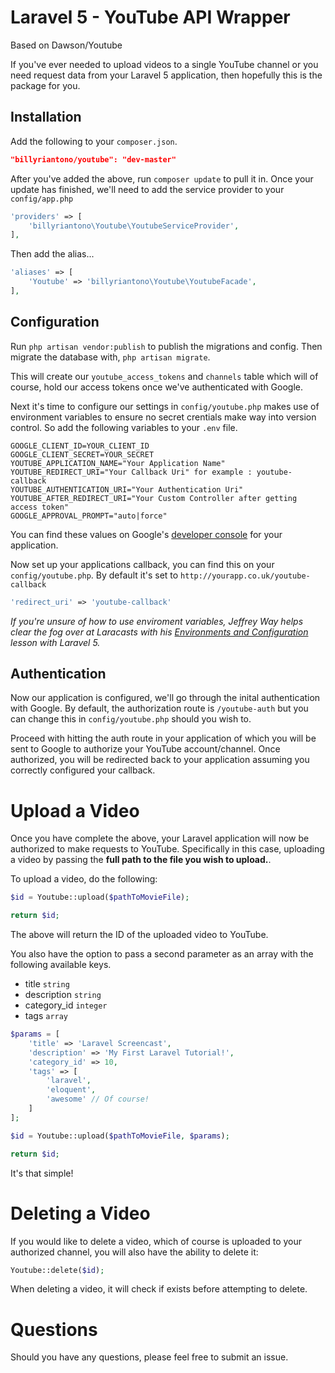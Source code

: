 # Laravel 5 - YouTube API Wrapper 
Based on Dawson/Youtube

If you've ever needed to upload videos to a single YouTube channel or you need request data from your Laravel 5 application, then hopefully this is the package for you.

## Installation

Add the following to your `composer.json`.

```json
"billyriantono/youtube": "dev-master"
```

After you've added the above, run `composer update` to pull it in. Once your update has finished, we'll need to add the service provider to your `config/app.php`

```php
'providers' => [
	'billyriantono\Youtube\YoutubeServiceProvider',
],
```

Then add the alias...

```php
'aliases' => [
	'Youtube' => 'billyriantono\Youtube\YoutubeFacade',
],
```

## Configuration

Run `php artisan vendor:publish` to publish the migrations and config. Then migrate the database with, `php artisan migrate`.

This will create our `youtube_access_tokens` and `channels` table which will of course, hold our access tokens once we've authenticated with Google.

Next it's time to configure our settings in `config/youtube.php` makes use of environment variables to ensure no secret crentials make way into version control. So add the following variables to your `.env` file.

```
GOOGLE_CLIENT_ID=YOUR_CLIENT_ID
GOOGLE_CLIENT_SECRET=YOUR_SECRET
YOUTUBE_APPLICATION_NAME="Your Application Name"
YOUTUBE_REDIRECT_URI="Your Callback Uri" for example : youtube-callback
YOUTUBE_AUTHENTICATION_URI="Your Authentication Uri"
YOUTUBE_AFTER_REDIRECT_URI="Your Custom Controller after getting access token"
GOOGLE_APPROVAL_PROMPT="auto|force"
```

You can find these values on Google's [developer console](https://console.developers.google.com/project) for your application. 

Now set up your applications callback, you can find this on your `config/youtube.php`. By default it's set to `http://yourapp.co.uk/youtube-callback`

```php
'redirect_uri' => 'youtube-callback'
```

*If you're unsure of how to use enviroment variables, Jeffrey Way helps clear the fog over at Laracasts with his [Environments and Configuration](https://laracasts.com/series/laravel-5-fundamentals/episodes/6) lesson with Laravel 5.*

## Authentication

Now our application is configured, we'll go through the inital authentication with Google. By default, the authorization route is `/youtube-auth` but you can change this in `config/youtube.php` should you wish to.

Proceed with hitting the auth route in your application of which you will be sent to Google to authorize your YouTube account/channel. Once authorized, you will be redirected back to your application assuming you correctly configured your callback.

# Upload a Video

Once you have complete the above, your Laravel application will now be authorized to make requests to YouTube. Specifically in this case, uploading a video by passing the **full path to the file you wish to upload.**.

To upload a video, do the following:

```php
$id = Youtube::upload($pathToMovieFile);

return $id;
```

The above will return the ID of the uploaded video to YouTube.

You also have the option to pass a second parameter as an array with the following available keys.

- title `string`
- description `string`
- category_id `integer`
- tags `array`

```php
$params = [
	'title'	=> 'Laravel Screencast',
	'description' => 'My First Laravel Tutorial!',
	'category_id' => 10,
	'tags' => [
		'laravel',
		'eloquent',
		'awesome' // Of course!
	]
];

$id = Youtube::upload($pathToMovieFile, $params);

return $id;
```

It's that simple!

# Deleting a Video

If you would like to delete a video, which of course is uploaded to your authorized channel, you will also have the ability to delete it:

```php
Youtube::delete($id);
```

When deleting a video, it will check if exists before attempting to delete.

# Questions

Should you have any questions, please feel free to submit an issue.
